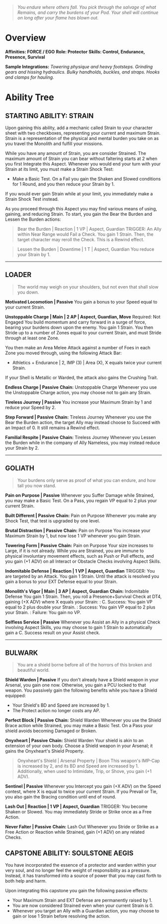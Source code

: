 > *You endure where others fall.* 
> *You pick through the salvage of what Remains, and carry the burdens of your Pod.* 
> *Your shell will continue on long after your flame has blown out.*

# Overview

**Affinities: FORCE / EGO**
**Role: Protector**
**Skills: Control, Endurance, Presence, Survival**

**Sample Integrations:**
*Towering physique and heavy footsteps. Grinding gears and hissing hydraulics.*
*Bulky handholds, buckles, and straps. Hooks and clamps for hauling.*

# Ability Tree

## **STARTING ABILITY: STRAIN**
Upon gaining this ability, add a mechanic called Strain to your character sheet with two checkboxes, representing your current and maximum Strain. Strain is a representation of the physical and mental burden you take on as you travel the Monolith and fulfill your missions. 

While you have any amount of Strain, you are consider Strained. The maximum amount of Strain you can bear without faltering starts at 2 when you first Integrate this Aspect. Whenever you would end your turn with your Strain at its limit, you must make a Strain Shock Test:
- Make a Basic Test. On a Fail you gain the Shaken and Slowed conditions for 1 Round, and you then reduce your Strain by 1. 

If you would ever gain Strain while at your limit, you immediately make a Strain Shock Test instead.

As you proceed through this Aspect you may find various means of using, gaining, and reducing Strain. To start, you gain the Bear the Burden and Lessen the Burden actions:

> Bear the Burden | Reaction | 1 VP | Aspect, Guardian
> TRIGGER: An Ally within Near Range would Fail a Check.
> You gain 1 Strain. Then, the target character may reroll the Check. This is a Rewind effect.

> Lessen the Burden | Downtime | 1 T | Aspect, Guardian
> You reduce your Strain by 1.

---
## LOADER
> The world may weigh on your shoulders, but not even that shall slow you down.

**Motivated Locomotion | Passive**
You gain a bonus to your Speed equal to your current Strain.

**Unstoppable Charge | Main | 2 AP | Aspect, Guardian, Move**
Required: Not Engaged
You build momentum and carry forward in a surge of force, bearing your burdens down upon the enemy. You gain 1 Strain. You then Stride up to a number of Zones equal to your current Strain, and must Stride through at least one Zone. 

You then make an Area Melee Attack against a number of Foes in each Zone you moved through, using the following Attack Bar: 
- Athletics + Endurance | 2, IMP (3) | Area (X), X equals twice your current Strain.

If your Shell is Metallic or Warded, the attack also gains the Crushing Trait.

**Endless Charge | Passive**
**Chain:** Unstoppable Charge
Whenever you use the Unstoppable Charge action, you may choose not to gain any Strain.

**Tireless Journey | Passive**
You increase your Maximum Strain by 1 and reduce your Speed by 2.

**Step Forward | Passive**
**Chain:** Tireless Journey
Whenever you use the Bear the Burden action, the target Ally may instead choose to Succeed with an Impact of 0. It still remains a Rewind effect.

**Familial Respite | Passive**
**Chain:** Tireless Journey
Whenever you Lessen the Burden while in the company of Ally Nameless, you may instead reduce your Strain by 2.

---

## GOLIATH
> Your burdens only serve as proof of what you can endure, and how tall you now stand.

**Pain on Purpose | Passive**
Whenever you Suffer Damage while Strained, you may make a Basic Test. On a Pass, you regain VP equal to 2 plus your current Strain.

**Built Different | Passive**
**Chain:** Pain on Purpose
Whenever you make any Shock Test, that test is upgraded by one level.

**Brutal Distraction | Passive**
**Chain:** Pain on Purpose
You increase your Maximum Strain by 1, but now lose 1 VP whenever you gain Strain.

**Towering Form | Passive**
**Chain:** Pain on Purpose
Your size increases to Large, if it is not already. While you are Strained, you are immune to physical involuntary movement effects, such as Push or Pull effects, and you gain (+1 ADV) on all Interact or Obstacle Checks involving Aspect Skills.

**Indomitable Defense | Reaction | 1 VP | Aspect, Guardian**
TRIGGER: You are targeted by an Attack.
You gain 1 Strain. Until the attack is resolved you gain a bonus to your EXT Defense equal to your Strain.

**Monolith's Vigor | Main | 3 AP | Aspect, Guardian**
**Chain:** Indomitable Defense
You gain 1 Strain. Then, you roll a Presence+Survival Check at DT4, gaining (+X ADV) where X equals your Strain:
: C. Success: You gain VP equal to 2 plus double your Strain.
: Success: You gain VP equal to 2 plus your Strain.
: Failure: You gain no VP.

**Selfless Service | Passive**
Whenever you Assist an Ally in a physical Check involving Aspect Skills, you may choose to gain 1 Strain to automatically gain a C. Success result on your Assist check.

---

## BULWARK
> You are a shield borne before all of the horrors of this broken and beautiful world.

**Shield Warden | Passive**
If you don't already have a Shield weapon in your Arsenal, you gain one now. Otherwise, you gain a PCU locked to that weapon. You passively gain the following benefits while you have a Shield equipped:
- Your Shield's BD and Speed are increased by 1.
- The Protect action no longer costs any AP.

**Perfect Block | Passive**
**Chain:** Shield Warden
Whenever you use the Shield Brace action while Strained, you may make a Basic Test. On a Pass your shield avoids becoming Damaged or Broken.

**Onyxheart | Passive**
**Chain:** Shield Warden
Your shield is akin to an extension of your own body. Choose a Shield weapon in your Arsenal; it gains the Onyxheart's Shield Property. 

> Onyxheart's Shield | Arsenal Property | Boon
> This weapon's IMP-Cap is increased by 2, and its BD and Speed are increased by 1. Additionally, when used to Intimidate, Trip, or Shove, you gain (+1 ADV).

**Sentinel | Passive**
Whenever you Intercept you gain (+X ADV) on the Speed contest, where X is equal to twice your current Strain. If you Prevail or Tie, you also gain the Bracing condition until end of round. 

**Lash Out | Reaction | 1 VP | Aspect, Guardian**
TRIGGER: You become Shaken or Slowed.
You may immediately Stride or Strike once as a Free Action.

**Never Falter | Passive**
**Chain:** Lash Out
Whenever you Stride or Strike as a Free Action or Reaction while Strained, gain (+1 ADV) on any related Checks.

## CAPSTONE ABILITY: SOULSTONE AEGIS
You have incorporated the essence of a protector and warden within your very soul, and no longer feel the weight of responsibility as a pressure. Instead, it has transformed into a source of power that you may cast forth to both help and harm.

Upon integrating this capstone you gain the following passive effects: 
- Your Maximum Strain and EXT Defense are permanently raised by 1.
- You are now considered Strained even when your current Strain is 0.
- Whenever you target an Ally with a Guardian action, you may choose to gain or lose 1 Strain before resolving the action.
